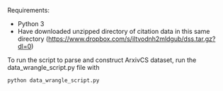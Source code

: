 Requirements:
* Python 3
* Have downloaded unzipped directory of citation data in this same directory (https://www.dropbox.com/s/iltvodnh2mldgub/dss.tar.gz?dl=0)

To run the script to parse and construct ArxivCS dataset, run the data_wrangle_script.py file with
```python
python data_wrangle_script.py 
```
